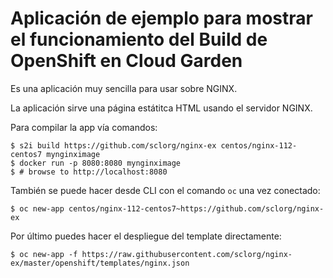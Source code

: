 # Aplicación de ejemplo para mostrar el funcionamiento del Build de OpenShift en Cloud Garden

Es una aplicación muy sencilla para usar sobre NGINX.

La aplicación sirve una página estátitca HTML usando el servidor NGINX.

Para compilar la app vía comandos:

```
$ s2i build https://github.com/sclorg/nginx-ex centos/nginx-112-centos7 mynginximage
$ docker run -p 8080:8080 mynginximage
$ # browse to http://localhost:8080
```

También se puede hacer desde CLI con el comando `oc` una vez conectado:

`$ oc new-app centos/nginx-112-centos7~https://github.com/sclorg/nginx-ex`

Por último puedes hacer el despliegue del template directamente:

`$ oc new-app -f https://raw.githubusercontent.com/sclorg/nginx-ex/master/openshift/templates/nginx.json`
